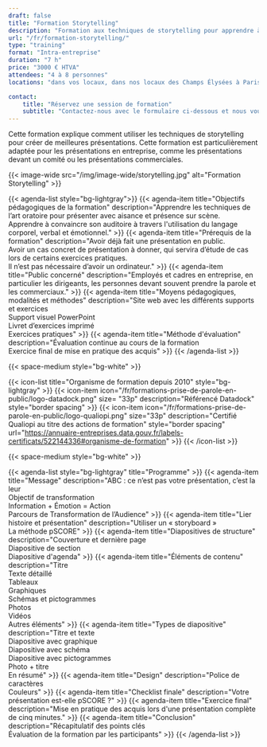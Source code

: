 ```yaml
---
draft: false
title: "Formation Storytelling"
description: "Formation aux techniques de storytelling pour apprendre à convaincre son auditoire."
url: "/fr/formation-storytelling/"
type: "training"
format: "Intra-entreprise"
duration: "7 h"
price: "3000 € HTVA"
attendees: "4 à 8 personnes"
locations: "dans vos locaux, dans nos locaux des Champs Élysées à Paris ou en ligne"

contact:
    title: "Réservez une session de formation"
    subtitle: "Contactez-nous avec le formulaire ci-dessous et nous vous répondrons en moins d'un jour ouvré."
---  
```


Cette formation explique comment utiliser les techniques de storytelling pour créer de meilleures présentations. Cette formation est particulièrement adaptée pour les présentations en entreprise, comme les présentations devant un comité ou les présentations commerciales.

{{< image-wide src="/img/image-wide/storytelling.jpg" alt="Formation Storytelling" >}}

{{< agenda-list style="bg-lightgray">}}
	{{< agenda-item title="Objectifs pédagogiques de la formation" description="Apprendre les techniques de l’art oratoire pour présenter avec aisance et présence sur scène.<br>Apprendre à convaincre son auditoire à travers l'utilisation du langage corporel, verbal et émotionnel." >}}
	{{< agenda-item title="Prérequis de la formation" description="Avoir déjà fait une présentation en public.<br>Avoir un cas concret de présentation à donner, qui servira d’étude de cas lors de certains exercices pratiques.<br>Il n’est pas nécessaire d’avoir un ordinateur." >}}
	{{< agenda-item title="Public concerné" description="Employés et cadres en entreprise, en particulier les dirigeants, les personnes devant souvent prendre la parole et les commerciaux." >}}
	{{< agenda-item title="Moyens pédagogiques, modalités et méthodes" description="Site web avec les différents supports et exercices<br>Support visuel PowerPoint<br>Livret d’exercices imprimé<br>Exercices pratiques" >}}
	{{< agenda-item title="Méthode d'évaluation" description="Évaluation continue au cours de la formation<br>Exercice final de mise en pratique des acquis" >}}
{{< /agenda-list >}}

{{< space-medium style="bg-white" >}}

{{< icon-list title="Organisme de formation depuis 2010" style="bg-lightgray" >}}
	{{< icon-item icon="/fr/formations-prise-de-parole-en-public/logo-datadock.png" size= "33p" description="Référencé Datadock" style="border spacing" >}}
	{{< icon-item icon="/fr/formations-prise-de-parole-en-public/logo-qualiopi.png" size="33p" description="Certifié Qualiopi au titre des actions de formation" style="border spacing" url="https://annuaire-entreprises.data.gouv.fr/labels-certificats/522144336#organisme-de-formation" >}}
{{< /icon-list >}}

{{< space-medium style="bg-white" >}}

{{< agenda-list style="bg-lightgray" title="Programme" >}}
{{< agenda-item title="Message" description="ABC : ce n’est pas votre présentation, c’est la leur<br>Objectif de transformation<br>Information + Émotion = Action<br>Parcours de Transformation de l’Audience" >}}
{{< agenda-item title="Lier histoire et présentation" description="Utiliser un « storyboard »<br>La méthode pSCORE" >}}
{{< agenda-item title="Diapositives de structure" description="Couverture et dernière page<br>Diapositive de section<br>Diapositive d'agenda" >}}
{{< agenda-item title="Éléments de contenu" description="Titre<br>Texte détaillé<br>Tableaux<br>Graphiques<br>Schémas et pictogrammes<br>Photos<br>Vidéos<br>Autres éléments" >}}
{{< agenda-item title="Types de diapositive" description="Titre et texte<br>Diapositive avec graphique<br>Diapositive avec schéma<br>Diapositive avec pictogrammes<br>Photo + titre<br>En résumé" >}}
{{< agenda-item title="Design" description="Police de caractères<br>Couleurs" >}}
{{< agenda-item title="Checklist finale" description="Votre présentation est-elle pSCORE ?" >}}
{{< agenda-item title="Exercice final" description="Mise en pratique des acquis lors d'une présentation complète de cinq minutes." >}}
{{< agenda-item title="Conclusion" description="Récapitulatif des points clés<br>Évaluation de la formation par les participants" >}}
{{< /agenda-list >}}

